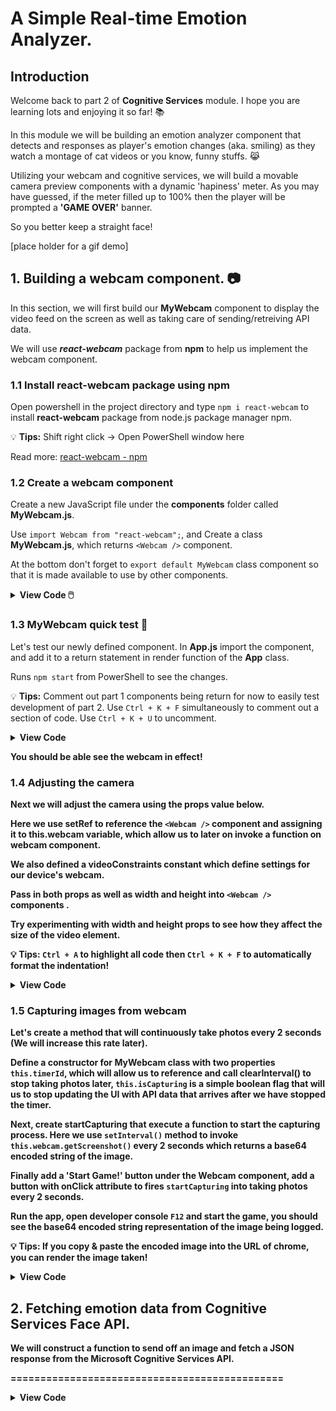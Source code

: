 # A Simple Real-time Emotion Analyzer.

## Introduction

Welcome back to part 2 of **Cognitive Services** module. I hope you are learning lots and enjoying it so far! 📚

In this module we will be building an emotion analyzer component that detects and responses as player's emotion changes (aka. smiling) as they watch a montage of cat videos or you know, funny stuffs. 😹

Utilizing your webcam and cognitive services, we will build a movable camera preview components with a dynamic 'hapiness' meter. As you may have guessed, if the meter filled up to 100% then the player will be prompted a **'GAME OVER'** banner. 

So you better keep a straight face!   


 [place holder for a gif demo]
 
 
## 1. Building a webcam component. 📷
 
 In this section, we will first build our **MyWebcam** component to display the video feed on the screen as well as taking care of sending/retreiving API data.
 
We will use **_react-webcam_** package from **npm** to help us implement the webcam component. 

### 1.1 Install **react-webcam** package using npm 

Open powershell in the project directory and type `npm i react-webcam` to install **react-webcam** package from node.js package manager npm.

💡 **Tips:** Shift right click -> Open PowerShell window here

Read more: [react-webcam - npm](https://www.npmjs.com/package/react-webcam) 

### 1.2 Create a webcam component

Create a new JavaScript file under the **components** folder called **MyWebcam.js**.

Use `import Webcam from "react-webcam";`, and Create a class **MyWebcam.js**, which returns `<Webcam />` component. 

At the bottom don't forget to `export default MyWebcam` class component so that it is made available to use by other components.

<details><summary><b>View Code 🖱️</b></summary>


```javascript
import React from "react";
import Webcam from "react-webcam";
 
class MyWebcam extends React.Component {
  render() {
    return <Webcam />;
  }
}

export default MyWebcam
```

</details>



### 1.3 MyWebcam quick test 🔧

Let's test our newly defined component. In **App.js** import the component, and add it to a return statement in render function of the **App** class. 

Runs `npm start` from PowerShell to see the changes.

💡 **Tips:** Comment out part 1 components being return for now to easily test development of part 2. Use `Ctrl + K + F` simultaneously to comment out a section of code. Use `Ctrl + K + U` to uncomment. 

<details><summary><b>View Code<b></summary>
<p>

```javascript
import MyWebcam from './components/MyWebcam'

class App extends Component {

...

    render() {
        return (<div>
            {/* <Title title={'No-Laugh Challenge'} />
            <AddVideo onAddVideo={(addedPost) => {
                this.addVideo(addedPost)
            }}/>
            <div className = "video-wrapper">
                <Displayer posts={this.state.posts} />
            </div> */}
            
            <MyWebcam />
            
        </div>
        )
    }
}
```

</p>
</details>


You should be able see the webcam in effect!

### 1.4 Adjusting the camera 

Next we will adjust the camera using the props value below. 

Here we use **setRef** to reference the `<Webcam />` component and assigning it to this.webcam variable, which allow us to later on invoke a function on webcam component.

We also defined a **videoConstraints** constant which define settings for our device's webcam.

Pass in both props as well as width and height into `<Webcam />` components .

Try experimenting with width and height props to see how they affect the size of the video element.

💡 **Tips:**  `Ctrl + A` to highlight all code then `Ctrl + K + F` to automatically format the indentation!

<details><summary><b>View Code<b></summary>
<p>

```javascript
import React from "react";
import Webcam from "react-webcam";

class MyWebcam extends React.Component {

    setRef = webcam => {
        this.webcam = webcam;
    };


    render() {

        const videoConstraints = {
            width: 750,
            height: 500,
            facingMode: "user"
        };

        return (
            <Webcam
                audio={false}
                height={1000}
                width={750}
                ref={this.setRef}
                screenshotFormat="image/jpeg"
                videoConstraints={videoConstraints}
            />
        );
    }
}

export default MyWebcam

```

</p>
</details>

### 1.5 Capturing images from webcam

Let's create a method that will continuously take photos every 2 seconds (We will increase this rate later). 

Define a constructor for **MyWebcam** class with two properties `this.timerId`, which will allow us to reference and call clearInterval() to stop taking photos later, `this.isCapturing` is a simple boolean flag that will us to stop updating the UI with API data that arrives after we have stopped the timer.

Next, create **startCapturing** that execute a function to start the capturing process. Here we use `setInterval()` method to invoke `this.webcam.getScreenshot()` every 2 seconds which returns a base64 encoded string of the image. 

Finally add a 'Start Game!' button under the **Webcam** component, add a button with onClick attribute to fires `startCapturing` into taking photos every 2 seconds.

Run the app, open developer console `F12` and start the game, you should see the base64 encoded string representation of the image being logged.

💡 **Tips:** If you copy & paste the encoded image into the URL of chrome, you can render the image taken! 

<details><summary><b>View Code<b></summary>
<p>

```javascript

class MyWebcam extends React.Component {
    constructor(props) {
        super(props);
        this.timerId = null;
        this.isCapturing = false;
    }

...

    startCapturing = () => {
        this.isCapturing = true;
        this.timerId = setInterval(() => {
            const image = this.webcam.getScreenshot();
            console.log(image);
        }, 2000);
    }
    
    render() {
    
...

        return (
            <div>
                <div>
                <Webcam
                    audio={false}
                    height={1000}
                    width={750}
                    ref={this.setRef}
                    screenshotFormat="image/jpeg"
                    videoConstraints={videoConstraints}
                />
                </div>
                <button variant="primary" onClick={this.startCapturing}>Start Game!</button>
            </div>
        );
    }
} 
    
   
```


</p>
</details>

## 2. Fetching emotion data from Cognitive Services Face API.

We will construct a function to send off an image and fetch a JSON response from the Microsoft Cognitive Services API. 

==============================================
<details><summary><b>View Code<b></summary>
<p>

```javascript
```


</p>
</details>


